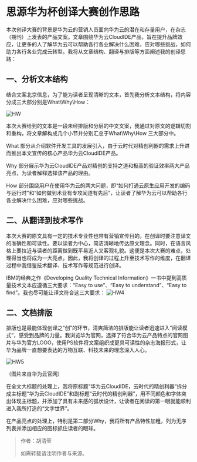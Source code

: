 # 思源华为杯创译大赛创作思路

本次创译大赛的背景是华为云的营销人员面向华为云的潜在和存量用户，在杂志（期刊）上发表的产品文案。文章围绕华为云CloudIDE产品，旨在提升品牌效应，让更多的人了解华为云可以帮助各行各业解决什么困难，应对哪些挑战，如何助力各行各业完成云转型。我将从文章结构、翻译与排版等方面阐述我的创译思路：

 

## 一、分析文本结构

 

结合文案北京信息，为了能为读者呈现清晰的文本，首先我分析文本结构，将内容分成三大部分别是What\Why\How：

 ![HW](D:\APP\Github\Technical_Communication\Picture\HW.jpg)

本次大赛给到的文本是一段未经排版和分层的中文文案，我通过对原文的逻辑切割和重构，将文章解构成几个小节并分别汇总于What\Why\How 三大部分中。

 

What 部分从介绍软件开发工具的发展引入，由于云时代对精创利器的需求上升进而推出本文宣传的核心产品华为云CloudIDE产品。

 

Why 部分展示华为云CloudIDE产品对精创的支持之道和极高的验证效率两大产品亮点，为读者解释选择该产品的理由。

 

How 部分围绕用户在使用华为云的两大问题，即“如何打通云原生应用开发的编码与运行时”和“如何做到术业有专攻闻道有先后”，让读者了解华为云可以帮助各行各业解决什么困难，应对哪些挑战。

 

## 二、从翻译到技术写作

 

本次大赛的原文具有一定的技术专业性也带有营销宣传目的。在创译时要注意译文的准确性和可读性。要以读者为中心，简洁清晰地传达原文理念。同时，在语言风格上要拉近与读者的距离做到既平易近人又客观礼貌。这便是本次大赛的难点，处理得当也将成为一大亮点。因此，我将创译的过程上升至技术写作的维度，在翻译过程中我借鉴技术翻译、技术写作等规范进行创译。

 

IBM的经典之作《Developing Quality Technical Information》一书中提到高质量技术文本应遵循三大要求：“Easy to use”、“Easy to understand”、“Easy to find”。我也尽可能让译文符合这三大要求： ![HW4](D:\APP\Github\Technical_Communication\Picture\HW4.jpg)

## 二、文档排版

 

排版也是最能体现创译之“创”的环节，清爽简洁的排版能让读者迅速进入“阅读模式”，感受到品牌的力量。我浏览华为官网，选择了符合华为云产品特点的官网图片与华为官方LOGO，使用PS软件将文案组织成更具可读性的杂志海报形式，让华为品牌一直想要表达的万物互联、科技未来的理念深入人心。



![HW5](D:\APP\Github\Technical_Communication\Picture\HW5.jpg)

（图片来自华为云官网）

 

在全文大标题的处理上，我将原标题“华为云CloudIDE，云时代的精创利器“拆分成主标题“华为云CloudIDE”和副标题“云时代的精创利器”，用不同颜色和字体突出体现主标题，并添加了具有未来感的弧状设计，让读者在阅读的第一眼就能顺利进入我所打造的“文字世界”。

在产品亮点的处理上，特别是第二部分Why，我将所有产品特性加粗，列为无序列表并添加相应的图标抓住读者的眼球。



> 作者：胡清莹 
>
> 如需转载请注明作者与来源。